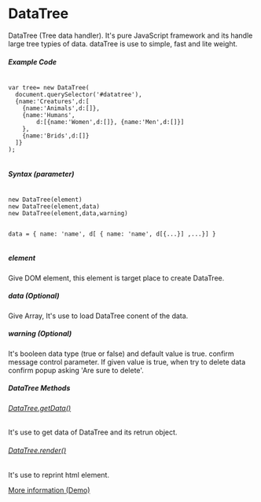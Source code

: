 # DataTree
DataTree (Tree data handler). It's pure JavaScript framework and its handle large tree typies of data. dataTree is use to simple, fast and lite weight.
<h5>Example Code</h5>              
<pre><code>
var tree= new DataTree(
  document.querySelector('#datatree'),
  {name:'Creatures',d:[
    {name:'Animals',d:[]},
    {name:'Humans',
        d:[{name:'Women',d:[]}, {name:'Men',d:[]}]
    },
    {name:'Brids',d:[]}
  ]}
);
 </code></pre>
 <h5>Syntax (parameter)</h5>
 <pre><code>
new DataTree(element)
new DataTree(element,data)
new DataTree(element,data,warning)

data = { name: 'name', d[ { name: 'name', d[{...}] ,...}] }
</code></pre>
                
<h5>element</h5>
<p>Give DOM element, this element is target place to create DataTree.</p>
<h5>data (Optional)</h5>
<p>Give Array, It's use to load DataTree conent of the data.</p>
<h5>warning (Optional)</h5>
<p>It's booleen data type (true or false) and default value is true. confirm message control parameter. If given value is true, when try to delete data confirm popup asking 'Are sure to delete'. </p>
<h5>DataTree Methods</h5>
<h6><u>DataTree.getData()</u></h6>
<p>It's use to get data of DataTree and its retrun object.</p>
<h6><u>DataTree.render()</u></h6>
<p>It's use to reprint html element.</p>
<a target="_blank" href="https://minisuperfiles.blogspot.com/p/documentation.html?project=datatree" >More information (Demo)</a>
